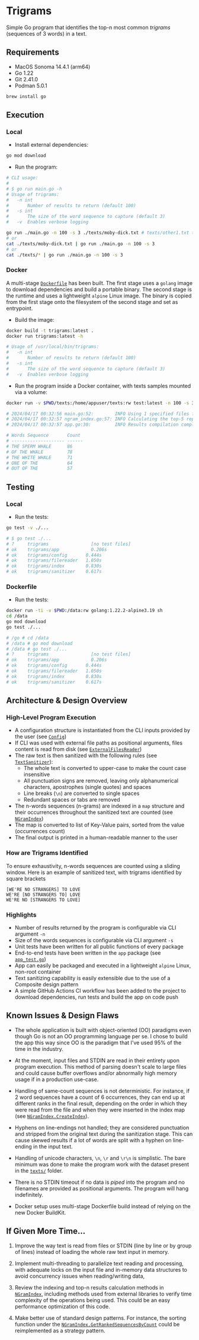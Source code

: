 # Trigrams

Simple Go program that identifies the top-n most common _trigrams_ (sequences of 3 words) in a text.

## Requirements

* MacOS Sonoma 14.4.1 (arm64)
* Go 1.22
* Git 2.41.0
* Podman 5.0.1

```bash
brew install go
```

## Execution

### Local

* Install external dependencies:

```bash
go mod download
```

* Run the program:

```bash
# CLI usage:
#
# $ go run main.go -h
# Usage of trigrams:
#   -n int
#     	Number of results to return (default 100)
#   -s int
#     	The size of the word sequence to capture (default 3)
#   -v	Enables verbose logging

go run ./main.go -n 100 -s 3 ./texts/moby-dick.txt # texts/other1.txt texts/other2.txt
# or
cat ./texts/moby-dick.txt | go run ./main.go -n 100 -s 3
# or
cat ./texts/* | go run ./main.go -n 100 -s 3
```

### Docker

A multi-stage [`Dockerfile`](./Dockerfile) has been built. The first stage uses a `golang` image to download dependencies and build a portable binary. The second stage is the runtime and uses a lightweight `alpine` Linux image. The binary is copied from the first stage onto the filesystem of the second stage and set as entrypoint.

* Build the image:

```bash
docker build -t trigrams:latest .
docker run trigrams:latest -h

# Usage of /usr/local/bin/trigrams:
#   -n int
#     	Number of results to return (default 100)
#   -s int
#     	The size of the word sequence to capture (default 3)
#   -v	Enables verbose logging
```

* Run the program inside a Docker container, with texts samples mounted via a volume:

```bash
docker run -v $PWD/texts:/home/appuser/texts:rw test:latest -n 100 -s 3 /home/appuser/texts/moby-dick.txt

# 2024/04/17 00:32:56 main.go:52:        INFO Using 1 specified files filenames=[/home/appuser/texts/moby-dick.txt]
# 2024/04/17 00:32:57 ngram_index.go:57: INFO Calculating the top-5 repeated 3 word sequences...
# 2024/04/17 00:32:57 app.go:30:         INFO Results compilation completed!

# Words Sequence       Count
# -------------------- ------
# THE SPERM WHALE      86
# OF THE WHALE         78
# THE WHITE WHALE      71
# ONE OF THE           64
# OUT OF THE           57
```

## Testing

### Local

* Run the tests:

```bash
go test -v ./...

# $ go test ./...
# ?   	trigrams	            [no test files]
# ok  	trigrams/app	        0.206s
# ok  	trigrams/config	      0.444s
# ok  	trigrams/filereader	  1.050s
# ok  	trigrams/index	      0.830s
# ok  	trigrams/sanitizer	  0.617s
```

### Dockerfile

* Run the tests:

```bash
docker run -ti -v $PWD:/data:rw golang:1.22.2-alpine3.19 sh
cd /data
go mod download
go test ./...

# /go # cd /data
# /data # go mod download
# /data # go test ./...
# ?   	trigrams	            [no test files]
# ok  	trigrams/app	        0.206s
# ok  	trigrams/config	      0.444s
# ok  	trigrams/filereader	  1.050s
# ok  	trigrams/index	      0.830s
# ok  	trigrams/sanitizer	  0.617s
```

## Architecture & Design Overview

### High-Level Program Execution

* A configuration structure is instantiated from the CLI inputs provided by the user (see [`Config`](./config/config.go))
* If CLI was used with external file paths as positional arguments, files content is read from disk (see [`ExternalFilesReader`](./filereader/external_files_reader.go))
* The raw text is then sanitized with the following rules (see [`TextSanitizer`](./sanitizer/text_sanitizer.go)):
  * The whole text is converted to upper-case to make the count case insensitive
  * All punctuation signs are removed, leaving only alphanumerical characters, apostrophes (single quotes) and spaces
  * Line breaks (`\n`) are converted to single spaces
  * Redundant spaces or tabs are removed
* The n-words sequences (n-grams) are indexed in a `map` structure and their occurrences throughout the sanitized text are counted (see [`NGramIndex`](./index/ngram_index.go))
* The map is converted to list of Key-Value pairs, sorted from the value (occurrences count)
* The final output is printed in a human-readable manner to the user

### How are Trigrams Identified

To ensure exhaustivity, n-words sequences are counted using a sliding window. Here is an example of sanitized text, with trigrams identified by square brackets

```
[WE'RE NO STRANGERS] TO LOVE
WE'RE [NO STRANGERS TO] LOVE
WE'RE NO [STRANGERS TO LOVE]
```

### Highlights

* Number of results returned by the program is configurable via CLI argument `-n`
* Size of the words sequences is configurable via CLI argument `-s`
* Unit tests have been written for all public functions of every package
* End-to-end tests have been written in the `app` package (see [`app_test.go`](./app/app_test.go))
* App can easily be packaged and executed in a lightweight `alpine` Linux, non-root container
* Text sanitizing capability is easily extensible due to the use of a Composite design pattern
* A simple GitHub Actions CI workflow has been added to the project to download dependencies, run tests and build the app on code push

## Known Issues & Design Flaws

* The whole application is built with object-oriented (OO) paradigms even though Go is not an OO programming language per se. I chose to build the app this way since OO is the paradigm that I've used 95% of the time in the industry.

* At the moment, input files and STDIN are read in their entirety upon program execution. This method of parsing doesn't scale to large files and could cause buffer overflows and/or abnormally high memory usage if in a production use-case.

* Handling of same-count sequences is not deterministic. For instance, if 2 word sequences have a count of 6 occurrences, they can end up at different ranks in the final result, depending on the order in which they were read from the file and when they were inserted in the index map (see [`NGramIndex.CreateIndex`](./index/ngram_index.go)).

* Hyphens on line-endings not handled; they are considered punctuation and stripped from the original text during the sanitization stage. This can cause skewed results if a lot of words are split with a hyphen on line-ending in the input text.

* Handling of unicode characters, `\n`, `\r` and `\r\n` is simplistic. The bare minimum was done to make the program work with the dataset present in the [`texts/`](./texts/) folder.

* There is no STDIN timeout if no data is _piped_ into the program and no filenames are provided as positional arguments. The program will hang indefinitely.

* Docker setup uses multi-stage Dockerfile build instead of relying on the new Docker BuildKit.

## If Given More Time...

1. Improve the way text is read from files or STDIN (line by line or by group of lines) instead of loading the whole raw text input in memory.

2. Implement multi-threading to parallelize text reading and processing, with adequate locks on the input file and in-memory data structures to avoid concurrency issues when reading/writing data,

3. Review the indexing and top-n results calculation methods in [`NGramIndex`](./index/ngram_index.go), including methods used from external libraries to verify time complexity of the operations being used. This could be an easy performance optimization of this code.

4. Make better use of standard design patterns. For instance, the sorting function under the [`NGramIndex.GetRankedSequencesByCount`](./index/ngram_index.go) could be reimplemented as a strategy pattern.
